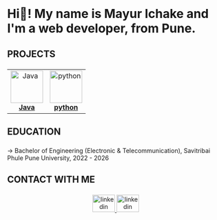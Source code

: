  <br clear="both">

<h1 align="left">Hi👋! My name is Mayur Ichake and I'm a web developer, from Pune.</h1>

###

###

<h2 align="left">PROJECTS</h2>

###

<div align="center" >
<center>
<table>

 
  <tr>      
      <td align="center"><a href="https://github.com/Mayur-Ichake/Java-Programs"><img src="https://cdn.jsdelivr.net/gh/devicons/devicon/icons/java/java-original.svg" width="75px;" height="75px;" alt="Java"/><br /><b>Java</b></a></td>
    <td align="center"><a href="https://github.com/Mayur-Ichake/python"><img src="https://cdn.jsdelivr.net/gh/devicons/devicon/icons/python/python-original.svg" width="75px;" height="75px;" alt="python"/><br /><b>python</b></a></td>
  </tr>
</table>
</center>
</div>


###

<h2 align="left">EDUCATION</h2>

###

<p align="left"> → Bachelor of Engineering (Electronic & Telecommunication), Savitribai Phule Pune University, 2022 - 2026</p>

###


###


<h2 align="left">CONTACT WITH ME</h2>

###

<div align="center">
  <a href="linkedin.com/in/mayur-ichake-42643b346" target="_blank">
    <img src="https://raw.githubusercontent.com/maurodesouza/profile-readme-generator/master/src/assets/icons/social/linkedin/default.svg" width="52" height="40" alt="linkedin logo"  />
  </a>
  <a href="linkedin.com/in/mayur-ichake-42643b346" target="_blank">
    <img src="https://raw.githubusercontent.com/maurodesouza/profile-readme-generator/master/src/assets/icons/social/linkedin/default.svg" width="52" height="40" alt="linkedin logo"  />
  </a>
</div>



